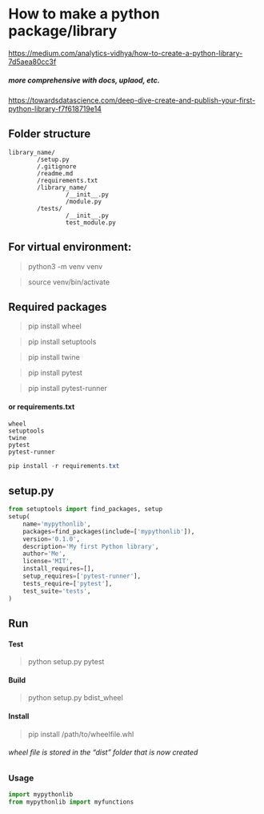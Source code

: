 
# How to make a python package/library

https://medium.com/analytics-vidhya/how-to-create-a-python-library-7d5aea80cc3f

##### *more comprehensive with docs, uplaod, etc.*
https://towardsdatascience.com/deep-dive-create-and-publish-your-first-python-library-f7f618719e14

## Folder structure
```
library_name/
        /setup.py
        /.gitignore
        /readme.md
        /requirements.txt
        /library_name/
                /__init__.py
                /module.py
        /tests/
                /__init__.py
                test_module.py
```


## For virtual environment:

> python3 -m venv venv

> source venv/bin/activate

## Required packages

> pip install wheel

> pip install setuptools

> pip install twine

> pip install pytest

> pip install pytest-runner

#### or requirements.txt
```text
wheel
setuptools
twine
pytest
pytest-runner
```

```powershell
pip install -r requirements.txt
```


## setup.py

```python
from setuptools import find_packages, setup
setup(
    name='mypythonlib',
    packages=find_packages(include=['mypythonlib']),
    version='0.1.0',
    description='My first Python library',
    author='Me',
    license='MIT',
    install_requires=[],
    setup_requires=['pytest-runner'],
    tests_require=['pytest'],
    test_suite='tests',
)
```

## Run

#### Test

> python setup.py pytest

#### Build

> python setup.py bdist_wheel

#### Install
> pip install /path/to/wheelfile.whl

 ######  *wheel file is stored in the “dist” folder that is now created*

### Usage

```python
import mypythonlib
from mypythonlib import myfunctions
```
